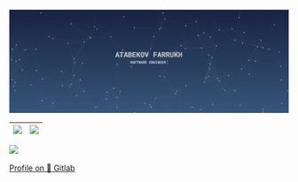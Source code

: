
[<img src="./Atabekov_Farrukh.png">](https://www.atabekov.com/)


</table>

|![](https://github-readme-stats.vercel.app/api?username=augini&&show_icons=true&title_color=ffffff&icon_color=bb2acf&text_color=daf7dc&bg_color=151515)|![](https://github-readme-stats.vercel.app/api/top-langs/?username=augini&layout=compact&hide=css,html,php&theme=tokyonight&langs_count=10)|
|-|-|

![](https://activity-graph.herokuapp.com/graph?username=augini&theme=redical)

[Profile on 🦊 Gitlab ](https://gitlab.com/Farrukhbek)
